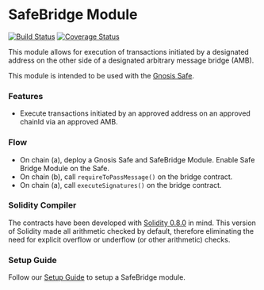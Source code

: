 # SafeBridge Module
[![Build Status](https://github.com/gnosis/amb-module/workflows/amb-module/badge.svg?branch=safebridge)](https://github.com/gnosis/amb-module/actions)
[![Coverage Status](https://coveralls.io/repos/github/gnosis/amb-module/badge.svg?branch=safebridge)](https://coveralls.io/github/gnosis/amb-module?branch=safebridge)

This module allows for execution of transactions initiated by a designated address on the other side of a designated arbitrary message bridge (AMB).

This module is intended to be used with the [Gnosis Safe](https://github.com/gnosis/safe-contracts).

### Features
- Execute transactions initiated by an approved address on an approved chainId via an approved AMB.

### Flow
- On chain (a), deploy a Gnosis Safe and SafeBridge Module. Enable Safe Bridge Module on the Safe.
- On chain (b), call `requireToPassMessage()` on the bridge contract.
- On chain (a), call `executeSignatures()` on the bridge contract.

### Solidity Compiler

The contracts have been developed with [Solidity 0.8.0](https://github.com/ethereum/solidity/releases/tag/v0.8.0) in mind. This version of Solidity made all arithmetic checked by default, therefore eliminating the need for explicit overflow or underflow (or other arithmetic) checks.

### Setup Guide

Follow our [Setup Guide](./docs/setup_guide.md) to setup a SafeBridge module.
